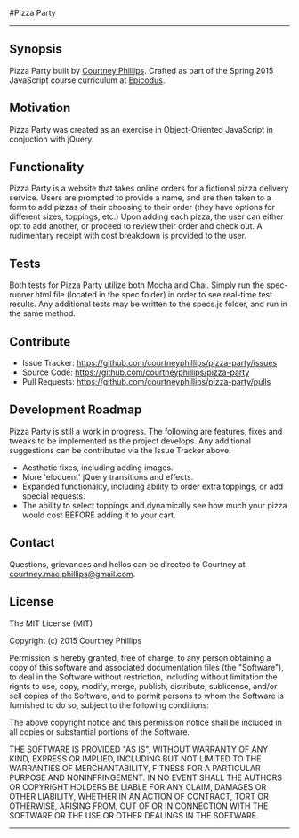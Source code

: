 #Pizza Party

---

## Synopsis

Pizza Party built by [Courtney Phillips](https://github.com/courtneymaepdx). Crafted as part of the Spring 2015 JavaScript course curriculum at [Epicodus](https://www.epicodus.com/).

## Motivation

Pizza Party was created as an exercise in Object-Oriented JavaScript in conjuction with jQuery.  

## Functionality

Pizza Party is a website that takes online orders for a fictional pizza delivery service. Users are prompted to provide a name, and are then taken to a form to add pizzas of their choosing to their order (they have options for different sizes, toppings, etc.) Upon adding each pizza, the user can either opt to add another, or proceed to review their order and check out. A rudimentary receipt with cost breakdown is provided to the user.

## Tests

Both tests for Pizza Party utilize both Mocha and Chai. Simply run the spec-runner.html file (located in the spec folder) in order to see real-time test results. Any additional tests may be written to the specs.js folder, and run in the same method.

## Contribute

  - Issue Tracker: https://github.com/courtneyphillips/pizza-party/issues
  - Source Code: https://github.com/courtneyphillips/pizza-party
  - Pull Requests: https://github.com/courtneyphillips/pizza-party/pulls

## Development Roadmap

Pizza Party is still a work in progress. The following are features, fixes and tweaks to be implemented as the project develops. Any additional suggestions can be contributed via the Issue Tracker above.

  - Aesthetic fixes, including adding images.
  - More 'eloquent' jQuery transitions and effects.
  - Expanded functionality, including ability to order extra toppings, or add special requests.
  - The ability to select toppings and dynamically see how much your pizza would cost BEFORE adding it to your cart.

## Contact

Questions, grievances and hellos can be directed to Courtney at <courtney.mae.phillips@gmail.com>.

## License

The MIT License (MIT)

Copyright (c) 2015 Courtney Phillips

Permission is hereby granted, free of charge, to any person obtaining a copy
of this software and associated documentation files (the "Software"), to deal
in the Software without restriction, including without limitation the rights
to use, copy, modify, merge, publish, distribute, sublicense, and/or sell
copies of the Software, and to permit persons to whom the Software is
furnished to do so, subject to the following conditions:

The above copyright notice and this permission notice shall be included in
all copies or substantial portions of the Software.

THE SOFTWARE IS PROVIDED "AS IS", WITHOUT WARRANTY OF ANY KIND, EXPRESS OR
IMPLIED, INCLUDING BUT NOT LIMITED TO THE WARRANTIES OF MERCHANTABILITY,
FITNESS FOR A PARTICULAR PURPOSE AND NONINFRINGEMENT. IN NO EVENT SHALL THE
AUTHORS OR COPYRIGHT HOLDERS BE LIABLE FOR ANY CLAIM, DAMAGES OR OTHER
LIABILITY, WHETHER IN AN ACTION OF CONTRACT, TORT OR OTHERWISE, ARISING FROM,
OUT OF OR IN CONNECTION WITH THE SOFTWARE OR THE USE OR OTHER DEALINGS IN
THE SOFTWARE.

---

